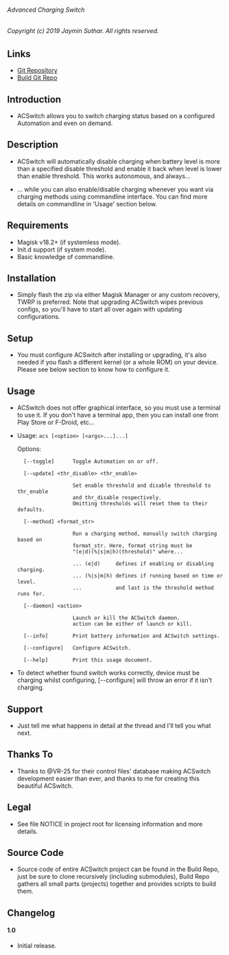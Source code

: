 ###### Advanced Charging Switch

###### Copyright (c) 2019 Jaymin Suthar. All rights reserved.

## Links

* [Git Repository](https://github.com/sjaymin1001/ACSwitch-module)
* [Build Git Repo](https://github.com/sjaymin1001/ACSwitch-build)

## Introduction

* ACSwitch allows you to switch charging status based on a configured Automation
  and even on demand.

## Description

* ACSwitch will automatically disable charging when battery level is more than a
  specified disable threshold and enable it back when level is lower than enable
  threshold. This works autonomous, and always...

* ... while you can also enable/disable charging whenever you want via charging
  methods using commandline interface. You can find more details on commandline
  in 'Usage' section below.

## Requirements

* Magisk v18.2+ (if systemless mode).
* Init.d support (if system mode).
* Basic knowledge of commandline.

## Installation

* Simply flash the zip via either Magisk Manager or any custom recovery, TWRP is
  preferred. Note that upgrading ACSwitch wipes previous configs, so you'll have
  to start all over again with updating configurations.

## Setup

* You must configure ACSwitch after installing or upgrading, it's also needed if
  you flash a different kernel (or a whole ROM) on your device. Please see below
  section to know how to configure it.

## Usage

* ACSwitch does not offer graphical interface, so you must use a terminal to use
  it. If you don't have a terminal app, then you can install one from Play Store
  or F-Droid, etc...

* Usage: `acs [<option> [<args>...]...]`

    Options:

        [--toggle]      Toggle Automation on or off.

        [--update] <thr_disable> <thr_enable>

                        Set enable threshold and disable threshold to thr_enable
                        and thr_disable respectively.
                        Omitting thresholds will reset them to their defaults.

        [--method] <format_str>

                        Run a charging method, manually switch charging based on
                        format_str. Here, format string must be
                        "(e|d)(%|s|m|h)(threshold)" where...

                        ... (e|d)     defines if enabling or disabling charging.
                        ... (%|s|m|h) defines if running based on time or level.
                        ...           and last is the threshold method runs for.

        [--daemon] <action>

                        Launch or kill the ACSwitch daemon.
                        action can be either of launch or kill.

        [--info]        Print battery information and ACSwitch settings.

        [--configure]   Configure ACSwitch.

        [--help]        Print this usage document.

* To detect whether found switch works correctly, device must be charging whilst
  configuring, [--configure] will throw an error if it isn't charging.

## Support

* Just tell me what happens in detail at the thread and I'll tell you what next.

## Thanks To

* Thanks to @VR-25 for their control files' database making ACSwitch development
  easier than ever, and thanks to me for creating this beautiful ACSwitch.

## Legal

* See file NOTICE in project root for licensing information and more details.

## Source Code

* Source code of entire ACSwitch project can be found in the Build Repo, just be
  sure to clone recursively (including submodules), Build Repo gathers all small
  parts (projects) together and provides scripts to build them.

## Changelog

#### 1.0

* Initial release.
